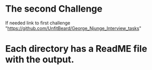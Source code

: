 # The second Challenge
If needed link to first challenge "https://github.com/UnfitBeard/George_Njunge_Interview_tasks"

# Each directory has a ReadME file with the output.
